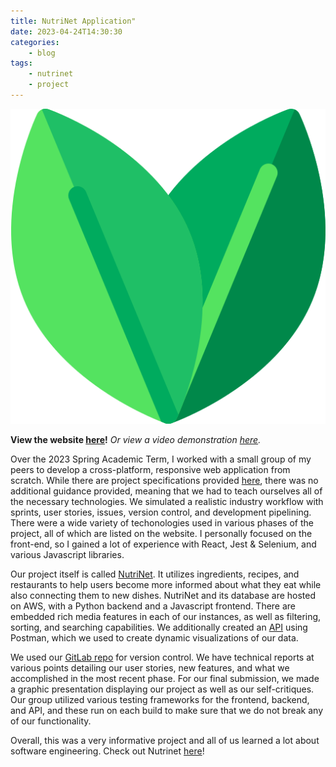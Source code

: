 ```yaml
---
title: NutriNet Application"
date: 2023-04-24T14:30:30
categories:
    - blog
tags:
    - nutrinet
    - project
---
```

<img src="\assets\images\nutrinet.png" alt="NutriNet" float="center"><br>

<strong>View the website [here](https://www.nutrinet.me/)!</strong>
<em>Or view a video demonstration [here](https://youtu.be/FT9kShc1jgk).</em>

Over the 2023 Spring Academic Term, I worked with a small group of my peers to develop a cross-platform, responsive web application from scratch. While there are project specifications provided [here](https://www.cs.utexas.edu/users/downing/cs373/projects/IDB.html), there was no additional guidance provided, meaning that we had to teach ourselves all of the necessary technologies. We simulated a realistic industry workflow with sprints, user stories, issues, version control, and development pipelining. There were a wide variety of techonologies used in various phases of the project, all of which are listed on the website. I personally focused on the front-end, so I gained a lot of experience with React, Jest & Selenium, and various Javascript libraries.

Our project itself is called [NutriNet](https://www.nutrinet.me/). It utilizes ingredients, recipes, and restaurants to help users become more informed about what they eat while also connecting them to new dishes. NutriNet and its database are hosted on AWS, with a Python backend and a Javascript frontend. There are embedded rich media features in each of our instances, as well as filtering, sorting, and searching capabilities. We additionally created an [API](https://documenter.getpostman.com/view/25860975/2s93CExwkQ) using Postman, which we used to create dynamic visualizations of our data.

We used our [GitLab repo](https://gitlab.com/goesoscar/NutriNet) for version control. We have technical reports at various points detailing our user stories, new features, and what we accomplished in the most recent phase. For our final submission, we made a graphic presentation displaying our project as well as our self-critiques. Our group utilized various testing frameworks for the frontend, backend, and API, and these run on each build to make sure that we do not break any of our functionality.

Overall, this was a very informative project and all of us learned a lot about software engineering. Check out Nutrinet [here](https://www.nutrinet.me/)!